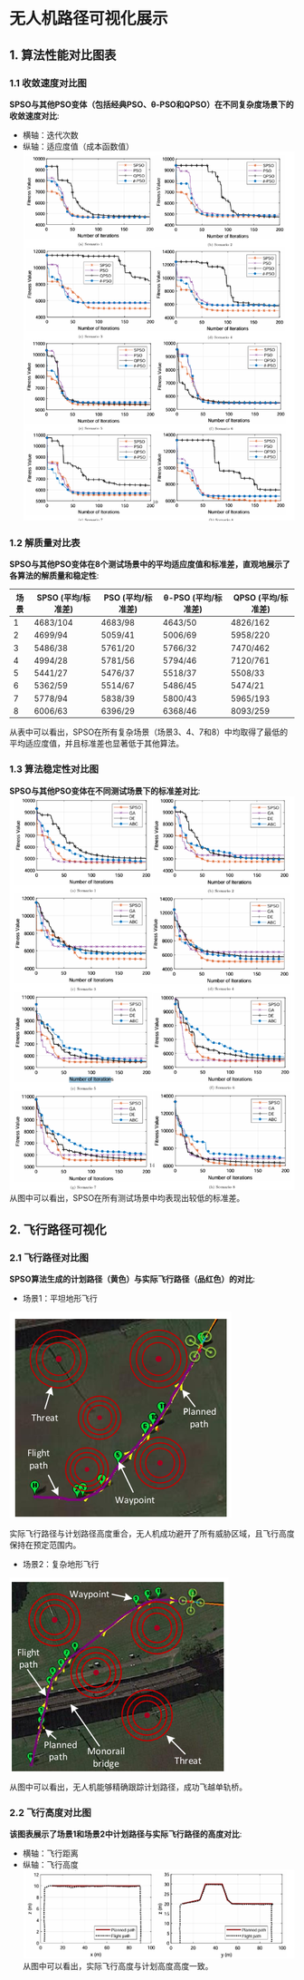 # 无人机路径可视化展示

## 1. 算法性能对比图表
### 1.1 收敛速度对比图

**SPSO与其他PSO变体（包括经典PSO、θ-PSO和QPSO）在不同复杂度场景下的收敛速度对比**:

- 横轴：迭代次数
- 纵轴：适应度值（成本函数值）
  ![01.png](./assets/01.png)

### 1.2 解质量对比表

**SPSO与其他PSO变体在8个测试场景中的平均适应度值和标准差，直观地展示了各算法的解质量和稳定性**:

| 场景 | SPSO (平均/标准差) | PSO (平均/标准差) | θ-PSO (平均/标准差) | QPSO (平均/标准差) |
| ---- | ------------------ | ----------------- | ------------------- | ------------------ |
|1	| 4683/104	| 4683/98	| 4643/50	| 4826/162|
|2	| 4699/94	| 5059/41	| 5006/69	| 5958/220|
|3	| 5486/38	| 5761/20	| 5766/32	| 7470/462|
|4	| 4994/28	| 5781/56	| 5794/46	| 7120/761|
|5	| 5441/27	| 5476/37	| 5518/37	| 5508/33|
|6	| 5362/59	| 5514/67	| 5486/45	| 5474/21|
|7	| 5778/94	| 5838/39	| 5800/43	| 5965/193|
|8	| 6006/63	| 6396/29	| 6368/46	| 8093/259|

从表中可以看出，SPSO在所有复杂场景（场景3、4、7和8）中均取得了最低的平均适应度值，并且标准差也显著低于其他算法。

### 1.3 算法稳定性对比图
**SPSO与其他PSO变体在不同测试场景下的标准差对比**:
![01.png](assets/02.png)
从图中可以看出，SPSO在所有测试场景中均表现出较低的标准差。

## 2. 飞行路径可视化

### 2.1  飞行路径对比图

**SPSO算法生成的计划路径（黄色）与实际飞行路径（品红色）的对比**:

- 场景1：平坦地形飞行

![](./assets/03.png)

实际飞行路径与计划路径高度重合，无人机成功避开了所有威胁区域，且飞行高度保持在预定范围内。

- 场景2：复杂地形飞行

![](./assets/04.png)

从图中可以看出，无人机能够精确跟踪计划路径，成功飞越单轨桥。

### 2.2 飞行高度对比图

**该图表展示了场景1和场景2中计划路径与实际飞行路径的高度对比**:

- 横轴：飞行距离
- 纵轴：飞行高度
  ![05](./assets/05.png)
  从图中可以看出，实际飞行高度与计划高度高度一致。
